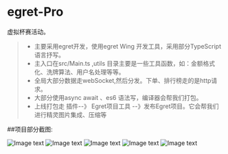 # egret-Pro
虚拟杯赛活动。
>* 主要采用egret开发，使用egret Wing 开发工具，采用部分TypeScript 语言抒写。
>* 主入口在src/Main.ts ,utils 目录主要是一些工具函数，如：金额格式化、洗牌算法、用户名处理等等。
>* 全局大部分数据走webSocket,然后分发。下单、排行榜走的是http请求。
>* 大部分使用async await 、es6 语法写，编译器会帮我们打包。
>* 上线打包走 插件--》 Egret项目工具 --》发布Egret项目。它会帮我们进行精灵图片集成、压缩等
 
 
 ##项目部分截图:

![Image text](https://raw.githubusercontent.com/katoto/crazyOfficial/master/projectImg/9.png)
![Image text](https://raw.githubusercontent.com/katoto/crazyOfficial/master/projectImg/10.png)
![Image text](https://raw.githubusercontent.com/katoto/egret-Pro/master/ProImg/1.jpg)
![Image text](https://raw.githubusercontent.com/katoto/egret-Pro/master/ProImg/2.jpg)
![Image text](https://raw.githubusercontent.com/katoto/crazyOfficial/master/projectImg/8.png)



